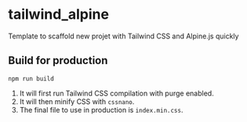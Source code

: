 # tailwind_alpine

Template to scaffold new projet with Tailwind CSS and Alpine.js quickly

## Build for production

```
npm run build
```

1. It will first run Tailwind CSS compilation with purge enabled.
2. It will then minify CSS with `cssnano`.
3. The final file to use in production is `index.min.css`.
